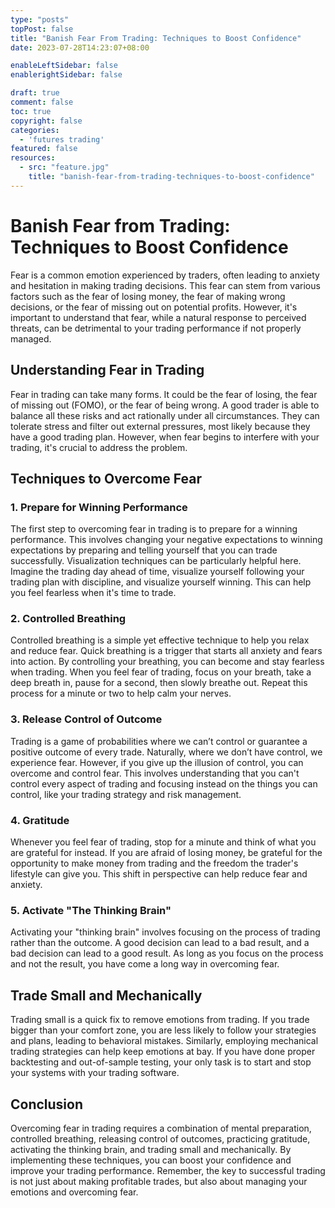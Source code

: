 ```yaml
---
type: "posts"
topPost: false
title: "Banish Fear From Trading: Techniques to Boost Confidence"
date: 2023-07-28T14:23:07+08:00

enableLeftSidebar: false
enablerightSidebar: false

draft: true
comment: false
toc: true
copyright: false
categories: 
  - 'futures trading'
featured: false
resources: 
  - src: "feature.jpg"
    title: "banish-fear-from-trading-techniques-to-boost-confidence"
---
```


# Banish Fear from Trading: Techniques to Boost Confidence

Fear is a common emotion experienced by traders, often leading to anxiety and hesitation in making trading decisions. This fear can stem from various factors such as the fear of losing money, the fear of making wrong decisions, or the fear of missing out on potential profits. However, it's important to understand that fear, while a natural response to perceived threats, can be detrimental to your trading performance if not properly managed.

## Understanding Fear in Trading

Fear in trading can take many forms. It could be the fear of losing, the fear of missing out (FOMO), or the fear of being wrong. A good trader is able to balance all these risks and act rationally under all circumstances. They can tolerate stress and filter out external pressures, most likely because they have a good trading plan. However, when fear begins to interfere with your trading, it's crucial to address the problem.

## Techniques to Overcome Fear

### 1. Prepare for Winning Performance

The first step to overcoming fear in trading is to prepare for a winning performance. This involves changing your negative expectations to winning expectations by preparing and telling yourself that you can trade successfully. Visualization techniques can be particularly helpful here. Imagine the trading day ahead of time, visualize yourself following your trading plan with discipline, and visualize yourself winning. This can help you feel fearless when it's time to trade.

### 2. Controlled Breathing

Controlled breathing is a simple yet effective technique to help you relax and reduce fear. Quick breathing is a trigger that starts all anxiety and fears into action. By controlling your breathing, you can become and stay fearless when trading. When you feel fear of trading, focus on your breath, take a deep breath in, pause for a second, then slowly breathe out. Repeat this process for a minute or two to help calm your nerves.

### 3. Release Control of Outcome

Trading is a game of probabilities where we can’t control or guarantee a positive outcome of every trade. Naturally, where we don’t have control, we experience fear. However, if you give up the illusion of control, you can overcome and control fear. This involves understanding that you can't control every aspect of trading and focusing instead on the things you can control, like your trading strategy and risk management.

### 4. Gratitude

Whenever you feel fear of trading, stop for a minute and think of what you are grateful for instead. If you are afraid of losing money, be grateful for the opportunity to make money from trading and the freedom the trader's lifestyle can give you. This shift in perspective can help reduce fear and anxiety.

### 5. Activate "The Thinking Brain"

Activating your "thinking brain" involves focusing on the process of trading rather than the outcome. A good decision can lead to a bad result, and a bad decision can lead to a good result. As long as you focus on the process and not the result, you have come a long way in overcoming fear.

## Trade Small and Mechanically

Trading small is a quick fix to remove emotions from trading. If you trade bigger than your comfort zone, you are less likely to follow your strategies and plans, leading to behavioral mistakes. Similarly, employing mechanical trading strategies can help keep emotions at bay. If you have done proper backtesting and out-of-sample testing, your only task is to start and stop your systems with your trading software.

## Conclusion

Overcoming fear in trading requires a combination of mental preparation, controlled breathing, releasing control of outcomes, practicing gratitude, activating the thinking brain, and trading small and mechanically. By implementing these techniques, you can boost your confidence and improve your trading performance. Remember, the key to successful trading is not just about making profitable trades, but also about managing your emotions and overcoming fear.
